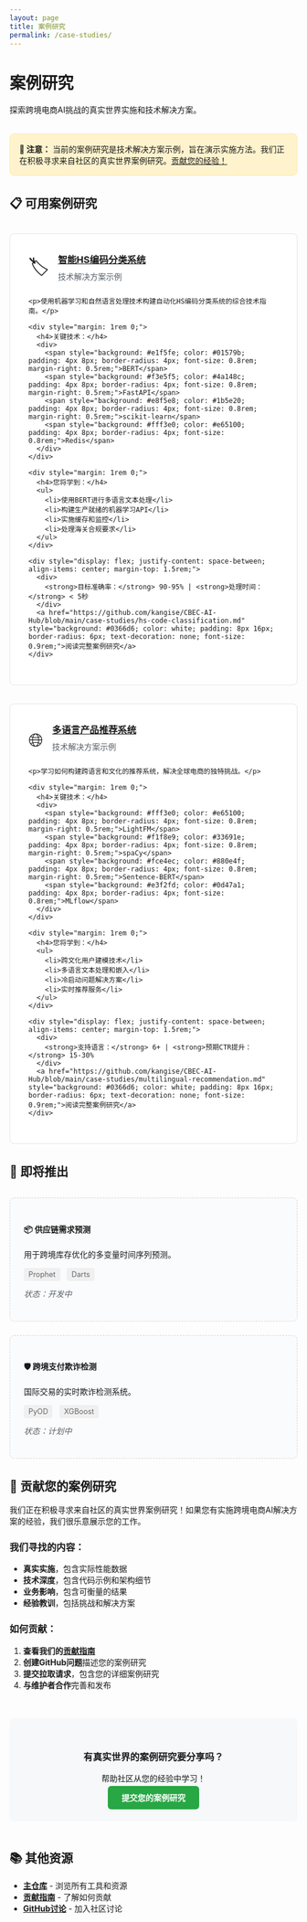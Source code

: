 ```yaml
---
layout: page
title: 案例研究
permalink: /case-studies/
---
```


# 案例研究

探索跨境电商AI挑战的真实世界实施和技术解决方案。

<div style="background: #fff3cd; border: 1px solid #ffeaa7; border-radius: 8px; padding: 1rem; margin: 2rem 0;">
  <strong>📝 注意：</strong> 当前的案例研究是技术解决方案示例，旨在演示实施方法。我们正在积极寻求来自社区的真实世界案例研究。<a href="/contributing/">贡献您的经验！</a>
</div>

## 📋 可用案例研究

<div style="display: grid; gap: 2rem; margin: 2rem 0;">

  <div style="border: 1px solid #e1e4e8; border-radius: 8px; padding: 2rem; background: white;">
    <div style="display: flex; align-items: center; margin-bottom: 1rem;">
      <span style="font-size: 2rem; margin-right: 1rem;">🏷️</span>
      <div>
        <h3 style="margin: 0;"><a href="https://github.com/kangise/CBEC-AI-Hub/blob/main/case-studies/hs-code-classification.md">智能HS编码分类系统</a></h3>
        <p style="margin: 0.5rem 0; color: #586069;">技术解决方案示例</p>
      </div>
    </div>
    
    <p>使用机器学习和自然语言处理技术构建自动化HS编码分类系统的综合技术指南。</p>
    
    <div style="margin: 1rem 0;">
      <h4>关键技术：</h4>
      <div>
        <span style="background: #e1f5fe; color: #01579b; padding: 4px 8px; border-radius: 4px; font-size: 0.8rem; margin-right: 0.5rem;">BERT</span>
        <span style="background: #f3e5f5; color: #4a148c; padding: 4px 8px; border-radius: 4px; font-size: 0.8rem; margin-right: 0.5rem;">FastAPI</span>
        <span style="background: #e8f5e8; color: #1b5e20; padding: 4px 8px; border-radius: 4px; font-size: 0.8rem; margin-right: 0.5rem;">scikit-learn</span>
        <span style="background: #fff3e0; color: #e65100; padding: 4px 8px; border-radius: 4px; font-size: 0.8rem;">Redis</span>
      </div>
    </div>
    
    <div style="margin: 1rem 0;">
      <h4>您将学到：</h4>
      <ul>
        <li>使用BERT进行多语言文本处理</li>
        <li>构建生产就绪的机器学习API</li>
        <li>实施缓存和监控</li>
        <li>处理海关合规要求</li>
      </ul>
    </div>
    
    <div style="display: flex; justify-content: space-between; align-items: center; margin-top: 1.5rem;">
      <div>
        <strong>目标准确率：</strong> 90-95% | <strong>处理时间：</strong> < 5秒
      </div>
      <a href="https://github.com/kangise/CBEC-AI-Hub/blob/main/case-studies/hs-code-classification.md" style="background: #0366d6; color: white; padding: 8px 16px; border-radius: 6px; text-decoration: none; font-size: 0.9rem;">阅读完整案例研究</a>
    </div>
  </div>

  <div style="border: 1px solid #e1e4e8; border-radius: 8px; padding: 2rem; background: white;">
    <div style="display: flex; align-items: center; margin-bottom: 1rem;">
      <span style="font-size: 2rem; margin-right: 1rem;">🌐</span>
      <div>
        <h3 style="margin: 0;"><a href="https://github.com/kangise/CBEC-AI-Hub/blob/main/case-studies/multilingual-recommendation.md">多语言产品推荐系统</a></h3>
        <p style="margin: 0.5rem 0; color: #586069;">技术解决方案示例</p>
      </div>
    </div>
    
    <p>学习如何构建跨语言和文化的推荐系统，解决全球电商的独特挑战。</p>
    
    <div style="margin: 1rem 0;">
      <h4>关键技术：</h4>
      <div>
        <span style="background: #fff3e0; color: #e65100; padding: 4px 8px; border-radius: 4px; font-size: 0.8rem; margin-right: 0.5rem;">LightFM</span>
        <span style="background: #f1f8e9; color: #33691e; padding: 4px 8px; border-radius: 4px; font-size: 0.8rem; margin-right: 0.5rem;">spaCy</span>
        <span style="background: #fce4ec; color: #880e4f; padding: 4px 8px; border-radius: 4px; font-size: 0.8rem; margin-right: 0.5rem;">Sentence-BERT</span>
        <span style="background: #e3f2fd; color: #0d47a1; padding: 4px 8px; border-radius: 4px; font-size: 0.8rem;">MLflow</span>
      </div>
    </div>
    
    <div style="margin: 1rem 0;">
      <h4>您将学到：</h4>
      <ul>
        <li>跨文化用户建模技术</li>
        <li>多语言文本处理和嵌入</li>
        <li>冷启动问题解决方案</li>
        <li>实时推荐服务</li>
      </ul>
    </div>
    
    <div style="display: flex; justify-content: space-between; align-items: center; margin-top: 1.5rem;">
      <div>
        <strong>支持语言：</strong> 6+ | <strong>预期CTR提升：</strong> 15-30%
      </div>
      <a href="https://github.com/kangise/CBEC-AI-Hub/blob/main/case-studies/multilingual-recommendation.md" style="background: #0366d6; color: white; padding: 8px 16px; border-radius: 6px; text-decoration: none; font-size: 0.9rem;">阅读完整案例研究</a>
    </div>
  </div>

</div>

## 🚧 即将推出

<div style="display: grid; grid-template-columns: repeat(auto-fit, minmax(300px, 1fr)); gap: 1.5rem; margin: 2rem 0;">
  
  <div style="border: 1px dashed #d1d5da; border-radius: 8px; padding: 1.5rem; background: #fafbfc;">
    <h4>📦 供应链需求预测</h4>
    <p>用于跨境库存优化的多变量时间序列预测。</p>
    <div style="margin: 1rem 0;">
      <span style="background: #f0f0f0; color: #666; padding: 4px 8px; border-radius: 4px; font-size: 0.8rem; margin-right: 0.5rem;">Prophet</span>
      <span style="background: #f0f0f0; color: #666; padding: 4px 8px; border-radius: 4px; font-size: 0.8rem;">Darts</span>
    </div>
    <p style="color: #586069; font-style: italic;">状态：开发中</p>
  </div>

  <div style="border: 1px dashed #d1d5da; border-radius: 8px; padding: 1.5rem; background: #fafbfc;">
    <h4>🛡️ 跨境支付欺诈检测</h4>
    <p>国际交易的实时欺诈检测系统。</p>
    <div style="margin: 1rem 0;">
      <span style="background: #f0f0f0; color: #666; padding: 4px 8px; border-radius: 4px; font-size: 0.8rem; margin-right: 0.5rem;">PyOD</span>
      <span style="background: #f0f0f0; color: #666; padding: 4px 8px; border-radius: 4px; font-size: 0.8rem;">XGBoost</span>
    </div>
    <p style="color: #586069; font-style: italic;">状态：计划中</p>
  </div>

</div>

## 🤝 贡献您的案例研究

我们正在积极寻求来自社区的真实世界案例研究！如果您有实施跨境电商AI解决方案的经验，我们很乐意展示您的工作。

### 我们寻找的内容：

- **真实实施**，包含实际性能数据
- **技术深度**，包含代码示例和架构细节
- **业务影响**，包含可衡量的结果
- **经验教训**，包括挑战和解决方案

### 如何贡献：

1. **查看我们的[贡献指南](/contributing/)**
2. **创建GitHub问题**描述您的案例研究
3. **提交拉取请求**，包含您的详细案例研究
4. **与维护者合作**完善和发布

<div style="text-align: center; margin: 3rem 0; padding: 2rem; background: #f6f8fa; border-radius: 8px;">
  <h3>有真实世界的案例研究要分享吗？</h3>
  <p>帮助社区从您的经验中学习！</p>
  <a href="https://github.com/kangise/CBEC-AI-Hub/issues/new?template=resource_addition.md" style="background: #28a745; color: white; padding: 12px 24px; border-radius: 6px; text-decoration: none; font-weight: bold;">提交您的案例研究</a>
</div>

## 📚 其他资源

- **[主仓库](https://github.com/kangise/CBEC-AI-Hub)** - 浏览所有工具和资源
- **[贡献指南](/contributing/)** - 了解如何贡献
- **[GitHub讨论](https://github.com/kangise/CBEC-AI-Hub/discussions)** - 加入社区讨论
